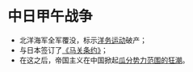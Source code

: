 # 中日甲午战争

- 北洋海军全军覆没，标示[洋务运动](洋务运动.md)破产；
- 与日本签订了[《马关条约》](《马关条约》.md)；
- 在这之后，帝国主义在中国掀起[瓜分势力范围的狂潮](列强瓜分中国狂潮.md)。
